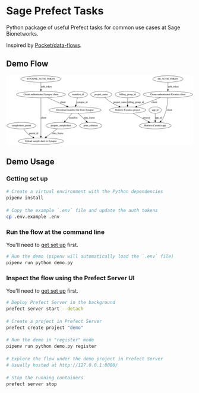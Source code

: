 # Sage Prefect Tasks

Python package of useful Prefect tasks for common use cases at Sage Bionetworks.

Inspired by [Pocket/data-flows](https://github.com/Pocket/data-flows).

## Demo Flow

![Demo Flow](flow.png)

## Demo Usage

### Getting set up

```sh
# Create a virtual environment with the Python dependencies
pipenv install

# Copy the example `.env` file and update the auth tokens
cp .env.example .env
```

### Run the flow at the command line

You'll need to [get set up](#getting-set-up) first.

```sh
# Run the demo (pipenv will automatically load the `.env` file)
pipenv run python demo.py
```

### Inspect the flow using the Prefect Server UI

You'll need to [get set up](#getting-set-up) first.

```sh
# Deploy Prefect Server in the background
prefect server start --detach

# Create a project in Prefect Server
prefect create project "demo"

# Run the demo in "register" mode
pipenv run python demo.py register

# Explore the flow under the demo project in Prefect Server
# Usually hosted at http://127.0.0.1:8080/

# Stop the running containers
prefect server stop
```
